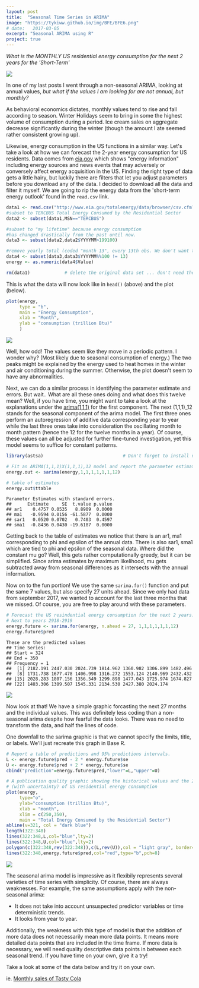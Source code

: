 ```yaml
---
layout: post
title:  "Seasonal Time Series in ARIMA"
image: "https://tykiww.github.io/img/BFE/BFE6.png"
# date:   2017-03-05
excerpt: "Seasonal ARIMA using R"
project: true
---
```


*What is the MONTHLY US residential energy consumption for the next 2 years for the 'Short-Term'*

![](http://needtoknow.nas.edu/energy/media/media_browser_uploads/images/item_1_.jpg)

In one of my last posts I went through a non-seasonal ARIMA, looking at annual values, _but what if the values I am looking for are not annual, but monthly?_

As behavioral economics dictates, monthly values tend to rise and fall according to season. Winter Holidays seem to bring in some the highest volume of consumption during a period. Ice cream sales on aggregate decrease significantly during the winter (though the amount I ate seemed rather consistent growing up).

Likewise, energy consumption in the US functions in a similar way. Let's take a look at how we can forecast the 2-year energy consumption for US residents. Data comes from [eia.gov](http://eia.gov) which shows "energy information" including energy sources and news events that may adversely or conversely affect energy acquisition in the US. Finding the right type of data gets a little hairy, but luckily there are filters that let you adjust parameters before you download any of the data. I decided to download all the data and filter it myself. We are going to rip the energy data from the 'short-term energy outlook' found in the `read.csv` link. 

``` r
data1 <- read.csv("http://www.eia.gov/totalenergy/data/browser/csv.cfm?tbl=T02.01")
#subset to TERCBUS Total Energy Consumed by the Residential Sector
data2 <- subset(data1,MSN=="TERCBUS")

#subset to "my lifetime" because energy consumption 
#has changed drastically from the past until now.
data3 <- subset(data2,data2$YYYYMM>199100)

#remove yearly total (coded "month 13", every 13th obs. We don't want that..)
data4 <- subset(data3,data3$YYYYMM%%100 != 13)
energy <- as.numeric(data4$Value)

rm(data1)             # delete the original data set ... don't need the extra information.
```

This is what the data will now look like in `head()` (above) and the plot (below).

``` r
plot(energy, 
     type = "b",
     main = "Energy Consumption",
     xlab = "Month",
     ylab = "consumption (trillion Btu)"
     )
```

![](https://tykiww.github.io/img/arima12/ener1.png)

Well, how odd! The values seem like they move in a periodic pattern. I wonder why? (Most likely due to seasonal consumption of energy.) The two peaks might be explained by the energy used to heat homes in the winter and air conditioning during the summer. Otherwise, the plot doesn't seem to have any abnormalities.

Next, we can do a similar process in identifying the parameter estimate and errors. But wait.. What are all these ones doing and what does this twelve mean? Well, if you have time, you might want to take a look at the explanations under the [arima(1,1,1)](https://tykiww.github.io/2017-01-05-fitting-an-arima111/) for the first component. The next (1,1,1)_12 stands for the seasonal component of the arima model. The first three ones perform an autoregression of additive data corresponding year to year while the last three ones take into consideration the oscillating month to month pattern (hence the 12 for the twelve months in a year). Of course, these values can all be adjusted for further fine-tuned investigation, yet this model seems to suffice for constant patterns. 

```r
library(astsa)                              # Don't forget to install necessary packages!!

# Fit an ARIMA(1,1,1)X(1,1,1),12 model and report the parameter estimates and standard errors.
energy.out <- sarima(energy,1,1,1,1,1,1,12)

# table of estimates
energy.out$ttable
```
    Parameter Estimates with standard errors. 
    ##      Estimate     SE  t.value p.value
    ## ar1    0.4757 0.0535   8.8909  0.0000
    ## ma1   -0.9594 0.0156 -61.5877  0.0000
    ## sar1   0.0520 0.0702   0.7403  0.4597
    ## sma1  -0.8436 0.0430 -19.6187  0.0000

Getting back to the table of estimates we notice that there is an ar1, ma1 corresponding to phi and epsilon of the annual data. There is also sar1, sma1 which are tied to phi and epsilon of the seasonal data. Where did the constant mu go? Well, this gets rather computationally greedy, but it can be simplified. Since arima estimates by maximum likelihood, mu gets subtracted away from seasonal differences as it intersects with the annual information.

Now on to the fun portion! We use the same `sarima.for()` function and put the same 7 values, but also specify 27 units ahead. Since we only had data from september 2017, we wanted to account for the last three months that we missed. Of course, you are free to play around with these parameters.

```r
# Forecast the US resindential energy consumption for the next 2 years.
# Next to years 2918-2919
energy.future <- sarima.for(energy, n.ahead = 27, 1,1,1,1,1,1,12)
energy.future$pred
```
    These are the predicted values
    ## Time Series:
    ## Start = 324 
    ## End = 350 
    ## Frequency = 1 
    ##  [1] 2182.191 2447.030 2024.739 1814.962 1360.982 1306.899 1482.496
    ##  [8] 1731.738 1677.478 1406.998 1316.272 1553.124 2140.969 2432.432
    ## [15] 2028.283 1807.156 1356.549 1299.898 1477.043 1725.974 1674.827
    ## [22] 1403.306 1309.507 1545.331 2134.530 2427.380 2024.174

![](https://tykiww.github.io/img/arima12/ener2.png)

Now look at that! We have a simple graphic forcasting the next 27 months and the individual values. This was definitely less coding than a non-seasonal arima despite how fearful the data looks. There was no need to transform the data, and half the lines of code. 

One downfall to the sarima graphic is that we cannot specify the limits, title, or labels. We'll just recreate this graph in Base R.

```r
# Report a table of predictions and 95% predictions intervals.
L <- energy.future$pred - 2 * energy.future$se
U <- energy.future$pred + 2 * energy.future$se
cbind("prediction"=energy.future$pred,"lower"=L,"upper"=U)

# A publication quality graphic showing the historical values and the 2 year predictions
# (with uncertainty) of US residential energy consumption
plot(energy,
     type="o",
     ylab="consumption (trillion Btu)",
     xlab = "month",
     xlim = c(250,350),
     main = "Total Energy Consumed by the Residential Sector")
abline(v=321, col = "dark blue")
length(322:348)
lines(322:348,L,col="blue",lty=2)                                         # lower bounds
lines(322:348,U,col="blue",lty=2)                                         # upper bounds
polygon(c(322:348,rev(322:348)),c(L,rev(U)),col = "light gray", border=NA)# Filling in the lines between the upper
lines(322:348,energy.future$pred,col="red",type="b",pch=8)                # and lower bounds in the prediction.
```

![](https://tykiww.github.io/img/arima12/ener3.png)

The seasonal arima model is impressive as it flexibily represents several varieties of time series with simplicity. Of course, there are always weaknesses. For example, the same assumptions apply with the non-seasonal arima: 
- It does not take into account unsuspected predictor variables or time deterministic trends. 
- It looks from year to year. 

Additionally, the weakness with this type of model is that the addition of more data does not necessarily mean more data points. It means more detailed data points that are included in the time frame. If more data is necessary, we will need quality descriptive data points in between each seasonal trend. If you have time on your own, give it a try!

Take a look at some of the data below and try it on your own.

ie. [Monthly sales of Tasty Cola](https://datamarket.com/data/set/22xx/monthly-sales-of-tasty-cola#!ds=22xx&display=line)

